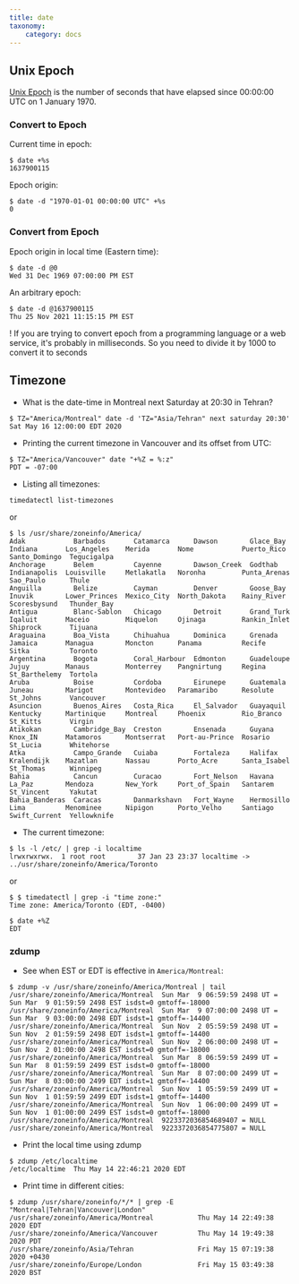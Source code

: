```yaml
---
title: date
taxonomy:
    category: docs
---
```


## Unix Epoch

[Unix Epoch](https://en.wikipedia.org/wiki/Unix_time) is the number of seconds that have elapsed since 00:00:00 UTC on 1 January 1970.

### Convert to Epoch

Current time in epoch:

```
$ date +%s
1637900115
```

Epoch origin:

```
$ date -d "1970-01-01 00:00:00 UTC" +%s
0
```

### Convert from Epoch

Epoch origin in local time (Eastern time):

```
$ date -d @0
Wed 31 Dec 1969 07:00:00 PM EST
```

An arbitrary epoch:

```
$ date -d @1637900115
Thu 25 Nov 2021 11:15:15 PM EST
```

! If you are trying to convert epoch from a programming language or a web service, it's probably in milliseconds. So you need to divide it by 1000 to convert it to seconds

## Timezone

* What is the date-time in Montreal next Saturday at 20:30 in Tehran?

```
$ TZ="America/Montreal" date -d 'TZ="Asia/Tehran" next saturday 20:30'
Sat May 16 12:00:00 EDT 2020
```

* Printing the current timezone in Vancouver and its offset from UTC:

```
$ TZ="America/Vancouver" date "+%Z = %:z"
PDT = -07:00
```
* Listing all timezones:

```
timedatectl list-timezones
```
or

```
$ ls /usr/share/zoneinfo/America/
Adak            Barbados       Catamarca      Dawson        Glace_Bay   Indiana       Los_Angeles    Merida       Nome            Puerto_Rico   Santo_Domingo  Tegucigalpa
Anchorage       Belem          Cayenne        Dawson_Creek  Godthab     Indianapolis  Louisville     Metlakatla   Noronha         Punta_Arenas  Sao_Paulo      Thule
Anguilla        Belize         Cayman         Denver        Goose_Bay   Inuvik        Lower_Princes  Mexico_City  North_Dakota    Rainy_River   Scoresbysund   Thunder_Bay
Antigua         Blanc-Sablon   Chicago        Detroit       Grand_Turk  Iqaluit       Maceio         Miquelon     Ojinaga         Rankin_Inlet  Shiprock       Tijuana
Araguaina       Boa_Vista      Chihuahua      Dominica      Grenada     Jamaica       Managua        Moncton      Panama          Recife        Sitka          Toronto
Argentina       Bogota         Coral_Harbour  Edmonton      Guadeloupe  Jujuy         Manaus         Monterrey    Pangnirtung     Regina        St_Barthelemy  Tortola
Aruba           Boise          Cordoba        Eirunepe      Guatemala   Juneau        Marigot        Montevideo   Paramaribo      Resolute      St_Johns       Vancouver
Asuncion        Buenos_Aires   Costa_Rica     El_Salvador   Guayaquil   Kentucky      Martinique     Montreal     Phoenix         Rio_Branco    St_Kitts       Virgin
Atikokan        Cambridge_Bay  Creston        Ensenada      Guyana      Knox_IN       Matamoros      Montserrat   Port-au-Prince  Rosario       St_Lucia       Whitehorse
Atka            Campo_Grande   Cuiaba         Fortaleza     Halifax     Kralendijk    Mazatlan       Nassau       Porto_Acre      Santa_Isabel  St_Thomas      Winnipeg
Bahia           Cancun         Curacao        Fort_Nelson   Havana      La_Paz        Mendoza        New_York     Port_of_Spain   Santarem      St_Vincent     Yakutat
Bahia_Banderas  Caracas        Danmarkshavn   Fort_Wayne    Hermosillo  Lima          Menominee      Nipigon      Porto_Velho     Santiago      Swift_Current  Yellowknife

```

* The current timezone:

```
$ ls -l /etc/ | grep -i localtime
lrwxrwxrwx.  1 root root        37 Jan 23 23:37 localtime -> ../usr/share/zoneinfo/America/Toronto
```

or

```
$ $ timedatectl | grep -i "time zone:"
Time zone: America/Toronto (EDT, -0400)

$ date +%Z
EDT
```

### zdump

* See when EST or EDT is effective in `America/Montreal`:

```
$ zdump -v /usr/share/zoneinfo/America/Montreal | tail
/usr/share/zoneinfo/America/Montreal  Sun Mar  9 06:59:59 2498 UT = Sun Mar  9 01:59:59 2498 EST isdst=0 gmtoff=-18000
/usr/share/zoneinfo/America/Montreal  Sun Mar  9 07:00:00 2498 UT = Sun Mar  9 03:00:00 2498 EDT isdst=1 gmtoff=-14400
/usr/share/zoneinfo/America/Montreal  Sun Nov  2 05:59:59 2498 UT = Sun Nov  2 01:59:59 2498 EDT isdst=1 gmtoff=-14400
/usr/share/zoneinfo/America/Montreal  Sun Nov  2 06:00:00 2498 UT = Sun Nov  2 01:00:00 2498 EST isdst=0 gmtoff=-18000
/usr/share/zoneinfo/America/Montreal  Sun Mar  8 06:59:59 2499 UT = Sun Mar  8 01:59:59 2499 EST isdst=0 gmtoff=-18000
/usr/share/zoneinfo/America/Montreal  Sun Mar  8 07:00:00 2499 UT = Sun Mar  8 03:00:00 2499 EDT isdst=1 gmtoff=-14400
/usr/share/zoneinfo/America/Montreal  Sun Nov  1 05:59:59 2499 UT = Sun Nov  1 01:59:59 2499 EDT isdst=1 gmtoff=-14400
/usr/share/zoneinfo/America/Montreal  Sun Nov  1 06:00:00 2499 UT = Sun Nov  1 01:00:00 2499 EST isdst=0 gmtoff=-18000
/usr/share/zoneinfo/America/Montreal  9223372036854689407 = NULL
/usr/share/zoneinfo/America/Montreal  9223372036854775807 = NULL
```

* Print the local time using zdump

```
$ zdump /etc/localtime 
/etc/localtime  Thu May 14 22:46:21 2020 EDT
```

* Print time in different cities:

```
$ zdump /usr/share/zoneinfo/*/* | grep -E "Montreal|Tehran|Vancouver|London"
/usr/share/zoneinfo/America/Montreal           Thu May 14 22:49:38 2020 EDT
/usr/share/zoneinfo/America/Vancouver          Thu May 14 19:49:38 2020 PDT
/usr/share/zoneinfo/Asia/Tehran                Fri May 15 07:19:38 2020 +0430
/usr/share/zoneinfo/Europe/London              Fri May 15 03:49:38 2020 BST
```
